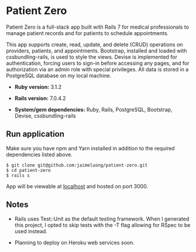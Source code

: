 # Patient Zero

Patient Zero is a full-stack app built with Rails 7 for medical professionals to manage patient records and for patients to schedule appointments.

This app supports create, read, update, and delete (CRUD) operations on providers, patients, and appointments. Bootstrap, installed and loaded with cssbundling-rails, is used to style the views. Devise is implemented for authentication, forcing users to sign-in before accessing any pages, and for authorization via an admin role with special privileges. All data is stored in a PostgreSQL database on my local machine.

- **Ruby version:** 3.1.2

- **Rails version:** 7.0.4.2

- **System/gem dependencies:** Ruby, Rails, PostgreSQL, Bootstrap, Devise, cssbundling-rails

## Run application

Make sure you have npm and Yarn installed in addition to the required dependencies listed above.

```
$ git clone git@github.com:jaimeluong/patient-zero.git
$ cd patient-zero
$ rails s
```

App will be viewable at [localhost](http://localhost:3000/) and hosted on port 3000.

## Notes

- Rails uses Test::Unit as the default testing framework. When I generated this project, I opted to skip tests with the -T flag allowing for RSpec to be used instead.

- Planning to deploy on Heroku web services soon.
